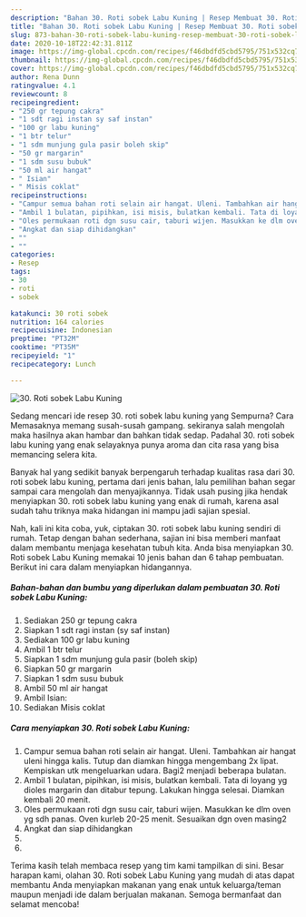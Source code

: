 ```yaml
---
description: "Bahan 30. Roti sobek Labu Kuning | Resep Membuat 30. Roti sobek Labu Kuning Yang Menggugah Selera"
title: "Bahan 30. Roti sobek Labu Kuning | Resep Membuat 30. Roti sobek Labu Kuning Yang Menggugah Selera"
slug: 873-bahan-30-roti-sobek-labu-kuning-resep-membuat-30-roti-sobek-labu-kuning-yang-menggugah-selera
date: 2020-10-18T22:42:31.811Z
image: https://img-global.cpcdn.com/recipes/f46dbdfd5cbd5795/751x532cq70/30-roti-sobek-labu-kuning-foto-resep-utama.jpg
thumbnail: https://img-global.cpcdn.com/recipes/f46dbdfd5cbd5795/751x532cq70/30-roti-sobek-labu-kuning-foto-resep-utama.jpg
cover: https://img-global.cpcdn.com/recipes/f46dbdfd5cbd5795/751x532cq70/30-roti-sobek-labu-kuning-foto-resep-utama.jpg
author: Rena Dunn
ratingvalue: 4.1
reviewcount: 8
recipeingredient:
- "250 gr tepung cakra"
- "1 sdt ragi instan sy saf instan"
- "100 gr labu kuning"
- "1 btr telur"
- "1 sdm munjung gula pasir boleh skip"
- "50 gr margarin"
- "1 sdm susu bubuk"
- "50 ml air hangat"
- " Isian"
- " Misis coklat"
recipeinstructions:
- "Campur semua bahan roti selain air hangat. Uleni. Tambahkan air hangat uleni hingga kalis. Tutup dan diamkan hingga mengembang 2x lipat. Kempiskan utk mengeluarkan udara. Bagi2 menjadi beberapa bulatan."
- "Ambil 1 bulatan, pipihkan, isi misis, bulatkan kembali. Tata di loyang yg dioles margarin dan ditabur tepung. Lakukan hingga selesai. Diamkan kembali 20 menit."
- "Oles permukaan roti dgn susu cair, taburi wijen. Masukkan ke dlm oven yg sdh panas. Oven kurleb 20-25 menit. Sesuaikan dgn oven masing2"
- "Angkat dan siap dihidangkan"
- ""
- ""
categories:
- Resep
tags:
- 30
- roti
- sobek

katakunci: 30 roti sobek 
nutrition: 164 calories
recipecuisine: Indonesian
preptime: "PT32M"
cooktime: "PT35M"
recipeyield: "1"
recipecategory: Lunch

---
```



![30. Roti sobek Labu Kuning](https://img-global.cpcdn.com/recipes/f46dbdfd5cbd5795/751x532cq70/30-roti-sobek-labu-kuning-foto-resep-utama.jpg)

Sedang mencari ide resep 30. roti sobek labu kuning yang Sempurna? Cara Memasaknya memang susah-susah gampang. sekiranya salah mengolah maka hasilnya akan hambar dan bahkan tidak sedap. Padahal 30. roti sobek labu kuning yang enak selayaknya punya aroma dan cita rasa yang bisa memancing selera kita.



Banyak hal yang sedikit banyak berpengaruh terhadap kualitas rasa dari 30. roti sobek labu kuning, pertama dari jenis bahan, lalu pemilihan bahan segar sampai cara mengolah dan menyajikannya. Tidak usah pusing jika hendak menyiapkan 30. roti sobek labu kuning yang enak di rumah, karena asal sudah tahu triknya maka hidangan ini mampu jadi sajian spesial.


Nah, kali ini kita coba, yuk, ciptakan 30. roti sobek labu kuning sendiri di rumah. Tetap dengan bahan sederhana, sajian ini bisa memberi manfaat dalam membantu menjaga kesehatan tubuh kita. Anda bisa menyiapkan 30. Roti sobek Labu Kuning memakai 10 jenis bahan dan 6 tahap pembuatan. Berikut ini cara dalam menyiapkan hidangannya.

<!--inarticleads1-->

##### Bahan-bahan dan bumbu yang diperlukan dalam pembuatan 30. Roti sobek Labu Kuning:

1. Sediakan 250 gr tepung cakra
1. Siapkan 1 sdt ragi instan (sy saf instan)
1. Sediakan 100 gr labu kuning
1. Ambil 1 btr telur
1. Siapkan 1 sdm munjung gula pasir (boleh skip)
1. Siapkan 50 gr margarin
1. Siapkan 1 sdm susu bubuk
1. Ambil 50 ml air hangat
1. Ambil  Isian:
1. Sediakan  Misis coklat




<!--inarticleads2-->

##### Cara menyiapkan 30. Roti sobek Labu Kuning:

1. Campur semua bahan roti selain air hangat. Uleni. Tambahkan air hangat uleni hingga kalis. Tutup dan diamkan hingga mengembang 2x lipat. Kempiskan utk mengeluarkan udara. Bagi2 menjadi beberapa bulatan.
1. Ambil 1 bulatan, pipihkan, isi misis, bulatkan kembali. Tata di loyang yg dioles margarin dan ditabur tepung. Lakukan hingga selesai. Diamkan kembali 20 menit.
1. Oles permukaan roti dgn susu cair, taburi wijen. Masukkan ke dlm oven yg sdh panas. Oven kurleb 20-25 menit. Sesuaikan dgn oven masing2
1. Angkat dan siap dihidangkan
1. 
1. 




Terima kasih telah membaca resep yang tim kami tampilkan di sini. Besar harapan kami, olahan 30. Roti sobek Labu Kuning yang mudah di atas dapat membantu Anda menyiapkan makanan yang enak untuk keluarga/teman maupun menjadi ide dalam berjualan makanan. Semoga bermanfaat dan selamat mencoba!
